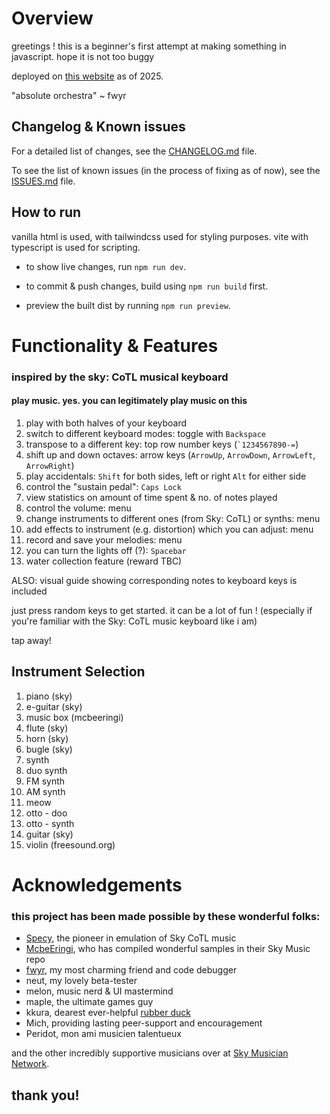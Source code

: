 # Overview
greetings ! this is a beginner's first attempt at making something in javascript. hope it is not too buggy

deployed on [this website](https://www.skysynth.space/) as of 2025.

"absolute orchestra" ~ fwyr

## Changelog & Known issues

For a detailed list of changes, see the [CHANGELOG.md](CHANGELOG.md) file.

To see the list of known issues (in the process of fixing as of now), see the [ISSUES.md](ISSUES.md) file.

## How to run
vanilla html is used, with tailwindcss used for styling purposes. vite with typescript is used for scripting.

- to show live changes, run `npm run dev`.

- to commit & push changes, build using `npm run build` first.

- preview the built dist by running `npm run preview`.



# Functionality & Features
### inspired by the sky: CoTL musical keyboard
#### play music. yes. you can legitimately play music on this

1. play with both halves of your keyboard
2. switch to different keyboard modes: toggle with `Backspace`
3. transpose to a different key: top row number keys (``` `1234567890-= ```)
4. shift up and down octaves: arrow keys (`ArrowUp`, `ArrowDown`, `ArrowLeft`, `ArrowRight`)
5. play accidentals: `Shift` for both sides, left or right `Alt` for either side
6. control the "sustain pedal": `Caps Lock`
7. view statistics on amount of time spent & no. of notes played
8. control the volume: menu
9. change instruments to different ones (from Sky: CoTL) or synths: menu
10. add effects to instrument (e.g. distortion) which you can adjust: menu
11. record and save your melodies: menu
12. you can turn the lights off (?): `Spacebar`
13. water collection feature (reward TBC)

ALSO: visual guide showing corresponding notes to keyboard keys is included

just press random keys to get started. it can be a lot of fun !
(especially if you're familiar with the Sky: CoTL music keyboard like i am)

tap away!


## Instrument Selection
1. piano (sky)
2. e-guitar (sky)
3. music box (mcbeeringi)
4. flute (sky)
5. horn (sky)
6. bugle (sky)
7. synth
8. duo synth
9. FM synth
10. AM synth
11. meow
12. otto - doo
13. otto - synth
14. guitar (sky)
15. violin (freesound.org)


# Acknowledgements

### this project has been made possible by these wonderful folks:
- [Specy](https://github.com/Specy), the pioneer in emulation of Sky CoTL music
- [McbeEringi](https://github.com/mcbeeringi), who has compiled wonderful samples in their Sky Music repo
- [fwyr](https://github.com/fwyr), my most charming friend and code debugger
- neut, my lovely beta-tester
- melon, music nerd & UI mastermind
- maple, the ultimate games guy
- kkura, dearest ever-helpful [rubber duck](https://en.wikipedia.org/wiki/Rubber_duck_debugging)
- Mich, providing lasting peer-support and encouragement
- Peridot, mon ami musicien talentueux

and the other incredibly supportive musicians over at [Sky Musician Network](https://discord.gg/DsprQTfBVp).

## thank you!